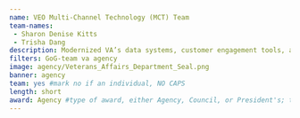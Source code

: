 ```yaml
---
name: VEO Multi-Channel Technology (MCT) Team
team-names: 
 - Sharon Denise Kitts
 - Trisha Dang
description: Modernized VA’s data systems, customer engagement tools, and self-service channels to reduce layers of case processing, resolve issues quickly, and improve the efficiency and quality of responses relayed to veterans. Their focus on an easier, more personalized customer experience reduced the average case processing time and facilitated almost 10,000 updates to veteran profiles.
filters: GoG-team va agency
image: agency/Veterans_Affairs_Department_Seal.png
banner: agency
team: yes #mark no if an individual, NO CAPS 
length: short
award: Agency #type of award, either Agency, Council, or President's; this is case sensitive so make sure to match the options listed exactly. This section generates the format of the card
---
```

